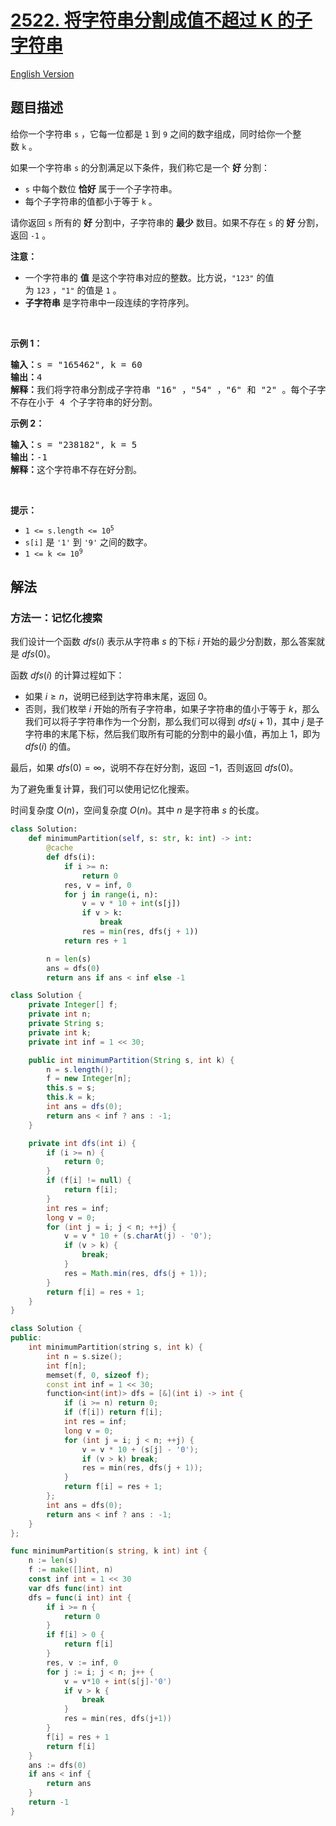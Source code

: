 # [2522. 将字符串分割成值不超过 K 的子字符串](https://leetcode.cn/problems/partition-string-into-substrings-with-values-at-most-k)

[English Version](/solution/2500-2599/2522.Partition%20String%20Into%20Substrings%20With%20Values%20at%20Most%20K/README_EN.md)

<!-- tags:贪心,字符串,动态规划 -->

<!-- difficulty:中等 -->

## 题目描述

<!-- 这里写题目描述 -->

<p>给你一个字符串&nbsp;<code>s</code>&nbsp;，它每一位都是&nbsp;<code>1</code>&nbsp;到&nbsp;<code>9</code>&nbsp;之间的数字组成，同时给你一个整数&nbsp;<code>k</code>&nbsp;。</p>

<p>如果一个字符串 <code>s</code>&nbsp;的分割满足以下条件，我们称它是一个 <strong>好</strong>&nbsp;分割：</p>

<ul>
	<li><code>s</code>&nbsp;中每个数位 <strong>恰好</strong>&nbsp;属于一个子字符串。</li>
	<li>每个子字符串的值都小于等于&nbsp;<code>k</code>&nbsp;。</li>
</ul>

<p>请你返回 <code>s</code>&nbsp;所有的 <strong>好</strong>&nbsp;分割中，子字符串的&nbsp;<strong>最少</strong>&nbsp;数目。如果不存在 <code>s</code>&nbsp;的<strong>&nbsp;好</strong>&nbsp;分割，返回&nbsp;<code>-1</code>&nbsp;。</p>

<p><b>注意：</b></p>

<ul>
	<li>一个字符串的 <strong>值</strong>&nbsp;是这个字符串对应的整数。比方说，<code>"123"</code>&nbsp;的值为&nbsp;<code>123</code>&nbsp;，<code>"1"</code>&nbsp;的值是&nbsp;<code>1</code>&nbsp;。</li>
	<li><strong>子字符串</strong>&nbsp;是字符串中一段连续的字符序列。</li>
</ul>

<p>&nbsp;</p>

<p><strong>示例 1：</strong></p>

<pre>
<b>输入：</b>s = "165462", k = 60
<b>输出：</b>4
<b>解释：</b>我们将字符串分割成子字符串 "16" ，"54" ，"6" 和 "2" 。每个子字符串的值都小于等于 k = 60 。
不存在小于 4 个子字符串的好分割。
</pre>

<p><strong>示例 2：</strong></p>

<pre>
<b>输入：</b>s = "238182", k = 5
<b>输出：</b>-1
<strong>解释：</strong>这个字符串不存在好分割。
</pre>

<p>&nbsp;</p>

<p><strong>提示：</strong></p>

<ul>
	<li><code>1 &lt;= s.length &lt;= 10<sup>5</sup></code></li>
	<li><code>s[i]</code>&nbsp;是&nbsp;<code>'1'</code>&nbsp;到&nbsp;<code>'9'</code>&nbsp;之间的数字。</li>
	<li><code>1 &lt;= k &lt;= 10<sup>9</sup></code></li>
</ul>

## 解法

### 方法一：记忆化搜索

我们设计一个函数 $dfs(i)$ 表示从字符串 $s$ 的下标 $i$ 开始的最少分割数，那么答案就是 $dfs(0)$。

函数 $dfs(i)$ 的计算过程如下：

-   如果 $i \geq n$，说明已经到达字符串末尾，返回 $0$。
-   否则，我们枚举 $i$ 开始的所有子字符串，如果子字符串的值小于等于 $k$，那么我们可以将子字符串作为一个分割，那么我们可以得到 $dfs(j + 1)$，其中 $j$ 是子字符串的末尾下标，然后我们取所有可能的分割中的最小值，再加上 $1$，即为 $dfs(i)$ 的值。

最后，如果 $dfs(0) = \infty$，说明不存在好分割，返回 $-1$，否则返回 $dfs(0)$。

为了避免重复计算，我们可以使用记忆化搜索。

时间复杂度 $O(n)$，空间复杂度 $O(n)$。其中 $n$ 是字符串 $s$ 的长度。

<!-- tabs:start -->

```python
class Solution:
    def minimumPartition(self, s: str, k: int) -> int:
        @cache
        def dfs(i):
            if i >= n:
                return 0
            res, v = inf, 0
            for j in range(i, n):
                v = v * 10 + int(s[j])
                if v > k:
                    break
                res = min(res, dfs(j + 1))
            return res + 1

        n = len(s)
        ans = dfs(0)
        return ans if ans < inf else -1
```

```java
class Solution {
    private Integer[] f;
    private int n;
    private String s;
    private int k;
    private int inf = 1 << 30;

    public int minimumPartition(String s, int k) {
        n = s.length();
        f = new Integer[n];
        this.s = s;
        this.k = k;
        int ans = dfs(0);
        return ans < inf ? ans : -1;
    }

    private int dfs(int i) {
        if (i >= n) {
            return 0;
        }
        if (f[i] != null) {
            return f[i];
        }
        int res = inf;
        long v = 0;
        for (int j = i; j < n; ++j) {
            v = v * 10 + (s.charAt(j) - '0');
            if (v > k) {
                break;
            }
            res = Math.min(res, dfs(j + 1));
        }
        return f[i] = res + 1;
    }
}
```

```cpp
class Solution {
public:
    int minimumPartition(string s, int k) {
        int n = s.size();
        int f[n];
        memset(f, 0, sizeof f);
        const int inf = 1 << 30;
        function<int(int)> dfs = [&](int i) -> int {
            if (i >= n) return 0;
            if (f[i]) return f[i];
            int res = inf;
            long v = 0;
            for (int j = i; j < n; ++j) {
                v = v * 10 + (s[j] - '0');
                if (v > k) break;
                res = min(res, dfs(j + 1));
            }
            return f[i] = res + 1;
        };
        int ans = dfs(0);
        return ans < inf ? ans : -1;
    }
};
```

```go
func minimumPartition(s string, k int) int {
	n := len(s)
	f := make([]int, n)
	const inf int = 1 << 30
	var dfs func(int) int
	dfs = func(i int) int {
		if i >= n {
			return 0
		}
		if f[i] > 0 {
			return f[i]
		}
		res, v := inf, 0
		for j := i; j < n; j++ {
			v = v*10 + int(s[j]-'0')
			if v > k {
				break
			}
			res = min(res, dfs(j+1))
		}
		f[i] = res + 1
		return f[i]
	}
	ans := dfs(0)
	if ans < inf {
		return ans
	}
	return -1
}
```

<!-- tabs:end -->

<!-- end -->
